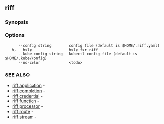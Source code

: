## riff

<todo>

### Synopsis

<todo>

### Options

```
      --config string        config file (default is $HOME/.riff.yaml)
  -h, --help                 help for riff
      --kube-config string   kubectl config file (default is $HOME/.kube/config)
      --no-color             <todo>
```

### SEE ALSO

* [riff application](riff_application.md)	 - <todo>
* [riff completion](riff_completion.md)	 - <todo>
* [riff credential](riff_credential.md)	 - <todo>
* [riff function](riff_function.md)	 - <todo>
* [riff processor](riff_processor.md)	 - <todo>
* [riff route](riff_route.md)	 - <todo>
* [riff stream](riff_stream.md)	 - <todo>

